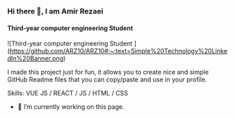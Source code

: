 ### Hi there 👋, I am Amir Rezaei
#### Third-year computer engineering Student 
![Third-year computer engineering Student ] (https://github.com/ARZ10/ARZ10#:~:text=Simple%20Technology%20LinkedIn%20Banner.png)

I made this project just for fun, it allows you to create nice and simple GitHub Readme files that you can copy/paste and use in your profile.

Skills: VUE JS / REACT / JS / HTML / CSS

- 🔭 I’m currently working on this page. 











